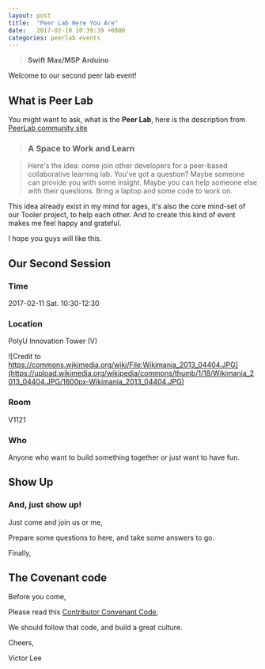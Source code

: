 ```yaml
---
layout: post
title:  "Peer Lab Here You Are"
date:   2017-02-10 10:39:39 +0800
categories: peerlab events
---
```


> **Swift** **Max/MSP** **Arduino**


Welcome to our second peer lab event!

## What is Peer Lab

You might want to ask, what is the **Peer Lab**, here is the description from [PeerLab community site](http://peerlab.community/)

> ### A Space to Work and Learn

> Here's the idea: come join other developers for a peer-based collaborative learning lab. You've got a question? Maybe someone can provide you with some insight. Maybe you can help someone else with their questions. Bring a laptop and some code to work on.

This idea already exist in my mind for ages, it's also the core mind-set of our Tooler project, to help each other. And to create this kind of event makes me feel happy and grateful.

I hope you guys will like this.

## Our Second Session

### Time

2017-02-11 Sat. 10:30-12:30

### Location

PolyU Innovation Tower (V)

![Credit to https://commons.wikimedia.org/wiki/File:Wikimania_2013_04404.JPG](https://upload.wikimedia.org/wikipedia/commons/thumb/1/18/Wikimania_2013_04404.JPG/1600px-Wikimania_2013_04404.JPG)

### Room

V1121

### Who

Anyone who want to build something together or just want to have fun.


## Show Up

### And, just show up!

Just come and join us or me,

Prepare some questions to here, and take some answers to go.


Finally,

## The Covenant code

Before you come,

Please read this [Contributor Convenant Code](https://meetmet-peerlab.github.io/covenant/codeofconduct/2017/02/02/Contributor-Covenant-Code-of-Conduct.html),

We should follow that code, and build a great culture.

Cheers,

Victor Lee
